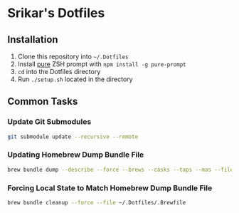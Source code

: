 # Srikar's Dotfiles

## Installation

1. Clone this repository into `~/.Dotfiles`
2. Install [pure](https://github.com/sindresorhus/pure) ZSH prompt with
   `npm install -g pure-prompt`
3. `cd` into the Dotfiles directory
4. Run `./setup.sh` located in the directory

## Common Tasks

### Update Git Submodules

```bash
git submodule update --recursive --remote
```

### Updating Homebrew Dump Bundle File

```bash
brew bundle dump --describe --force --brews --casks --taps --mas --file ~/.Dotfiles/homebrew/.Brewfile
```

### Forcing Local State to Match Homebrew Dump Bundle File

```bash
brew bundle cleanup --force --file ~/.Dotfiles/.Brewfile
```
